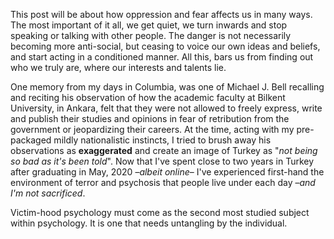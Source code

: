 ---
---
This post will be about how oppression and fear affects us in many ways. The most important of it all, we get quiet, we turn inwards and stop speaking or talking with other people. The danger is not necessarily becoming more anti-social, but ceasing to voice our own ideas and beliefs, and start acting in a conditioned manner. All this, bars us from finding out who we truly are, where our interests and talents lie.

One memory from my days in Columbia, was one of Michael J. Bell recalling and reciting his observation of how the academic faculty at Bilkent University, in Ankara, felt that they were not allowed to freely express, write and publish their studies and opinions in fear of retribution from the government or jeopardizing their careers. At the time, acting with my pre-packaged mildly nationalistic instincts, I tried to brush away his observations as **exaggerated** and create an image of Turkey as "*not being so bad as it's been told*". Now that I've spent close to two years in Turkey after graduating  in May, 2020 –*albeit online*– I've experienced first-hand the environment of terror and psychosis that people live under each day –*and I'm not sacrificed*.

Victim-hood psychology must come as the second most studied subject within psychology. It is one that needs untangling by the individual.